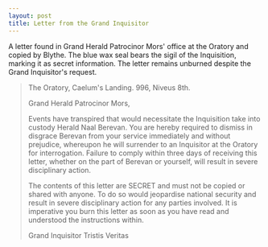 ```yaml
---
layout: post
title: Letter from the Grand Inquisitor
---
```


A letter found in Grand Herald Patrocinor Mors' office at the Oratory and copied by Blythe. The blue wax seal bears the sigil of the Inquisition, marking it as secret information. The letter remains unburned despite the Grand Inquisitor's request.

> The Oratory, Caelum's Landing. 996, Niveus 8th.
>
> Grand Herald Patrocinor Mors,
>
> Events have transpired that would necessitate the Inquisition take into custody Herald Naal Berevan. You are hereby required to dismiss in disgrace Berevan from your service immediately and without prejudice, whereupon he will surrender to an Inquisitor at the Oratory for interrogation. Failure to comply within three days of receiving this letter, whether on the part of Berevan or yourself, will result in severe disciplinary action.
>
> The contents of this letter are SECRET and must not be copied or shared with anyone. To do so would jeopardise national security and result in severe disciplinary action for any parties involved. It is imperative you burn this letter as soon as you have read and understood the instructions within.
>
> Grand Inquisitor Tristis Veritas

